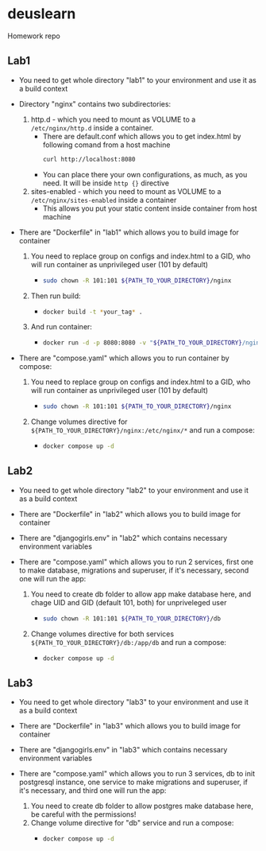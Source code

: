 # deuslearn
Homework repo

## Lab1
- You need to get whole directory "lab1" to your environment and use it as a build context

- Directory "nginx" contains two subdirectories:
    1. http.d - which you need to mount as VOLUME to a ```/etc/nginx/http.d``` inside a container.
        - There are default.conf which allows you to get index.html by following comand from a host machine
          ```bash
          curl http://localhost:8080
          ```
        - You can place there your own configurations, as much, as you need. It will be inside ```http {}``` directive
    2. sites-enabled - which you need to mount as VOLUME to a ```/etc/nginx/sites-enabled``` inside a container
        - This allows you put your static content inside container from host machine

- There are "Dockerfile" in "lab1" which allows you to build image for container
    1. You need to replace group on configs and index.html to a GID, who will run container as unprivileged user (101 by default)
        - ```bash
          sudo chown -R 101:101 ${PATH_TO_YOUR_DIRECTORY}/nginx
          ```
    2. Then run build:
        - ```bash
          docker build -t *your_tag* .
          ```
    3. And run container:
        - ```bash
          docker run -d -p 8080:8080 -v "${PATH_TO_YOUR_DIRECTORY}/nginx/http.d:/etc/nginx/http.d" -v "${PATH_TO_YOUR_DIRECTORY}/nginx/sites-enabled:/etc/nginx/sites-enabled" *your_tag*
          ```
- There are "compose.yaml" which allows you to run container by compose:
    1. You need to replace group on configs and index.html to a GID, who will run container as unprivileged user (101 by default)
        - ```bash
          sudo chown -R 101:101 ${PATH_TO_YOUR_DIRECTORY}/nginx
          ```
    2. Change volumes directive for ```${PATH_TO_YOUR_DIRECTORY}/nginx:/etc/nginx/*``` and run a compose:
        - ```bash
          docker compose up -d
          ```


## Lab2
- You need to get whole directory "lab2" to your environment and use it as a build context
 
- There are "Dockerfile" in "lab2" which allows you to build image for container
- There are "djangogirls.env" in "lab2" which contains necessary environment variables
- There are "compose.yaml" which allows you to run 2 services, first one to make database, migrations and superuser, if it's necessary, second one will run the app:
    1. You need to create db folder to allow app make database here, and chage UID and GID (default 101, both) for unpriveleged user
        - ```bash
          sudo chown -R 101:101 ${PATH_TO_YOUR_DIRECTORY}/db
          ```
    2. Change volumes directive for both services ```${PATH_TO_YOUR_DIRECTORY}/db:/app/db``` and run a compose:
        - ```bash
          docker compose up -d
          ```

## Lab3
- You need to get whole directory "lab3" to your environment and use it as a build context
 
- There are "Dockerfile" in "lab3" which allows you to build image for container
- There are "djangogirls.env" in "lab3" which contains necessary environment variables
- There are "compose.yaml" which allows you to run 3 services, db to init postgresql instance, one service to make migrations and superuser, if it's necessary, and third one will run the app:
    1. You need to create db folder to allow postgres make database here, be careful with the permissions!
    2. Change volume directive for "db" service and run a compose:
        - ```bash
          docker compose up -d
          ```

